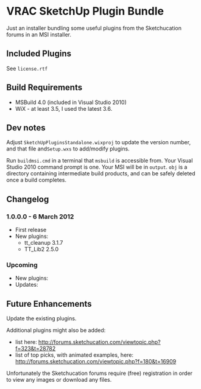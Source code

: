 # VRAC SketchUp Plugin Bundle

Just an installer bundling some useful plugins from the Sketchucation forums in an MSI installer.

## Included Plugins

See `license.rtf`

## Build Requirements

- MSBuild 4.0 (included in Visual Studio 2010)
- WiX - at least 3.5, I used the latest 3.6.

## Dev notes

Adjust `SketchUpPluginsStandalone.wixproj` to update the version number, and that file and`Setup.wxs` to add/modify plugins.

Run `buildmsi.cmd` in a terminal that `msbuild` is accessible from. Your Visual Studio 2010 command prompt is one. Your MSI will be in `output`. `obj` is a directory containing intermediate build products, and can be safely deleted once a build completes.

## Changelog

### 1.0.0.0 - 6 March 2012

- First release
- New plugins:
	- tt_cleanup 3.1.7
	- TT_Lib2 2.5.0

### Upcoming

- New plugins:
- Updates:

## Future Enhancements

Update the existing plugins.

Additional plugins might also be added:

- list here: <http://forums.sketchucation.com/viewtopic.php?f=323&t=28782>
- list of top picks, with animated examples, here: <http://forums.sketchucation.com/viewtopic.php?f=180&t=16909>

Unfortunately the Sketchucation forums require (free) registration in order to view any images or download any files.
